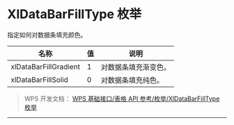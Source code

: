 # XlDataBarFillType 枚举

指定如何对数据条填充颜色。

| 名称                  | 值  | 说明                 |
|-----------------------|-----|----------------------|
| xlDataBarFillGradient | 1   | 对数据条填充渐变色。 |
| xlDataBarFillSolid    | 0   | 对数据条填充纯色。   |

> WPS 开发文档： [WPS 基础接口/表格 API 参考/枚举/XlDataBarFillType 枚举](https://qn.cache.wpscdn.cn/encs/doc/office_v19/topics/WPS%20%E5%9F%BA%E7%A1%80%E6%8E%A5%E5%8F%A3/%E8%A1%A8%E6%A0%BC%20API%20%E5%8F%82%E8%80%83/%E6%9E%9A%E4%B8%BE/XlDataBarFillType%20%E6%9E%9A%E4%B8%BE.html)

------------------------------------------------------------------------
